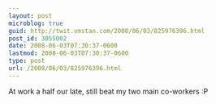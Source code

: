 ```yaml
---
layout: post
microblog: true
guid: http://twit.vmstan.com/2008/06/03/825976396.html
post_id: 3055002
date: 2008-06-03T07:30:37-0600
lastmod: 2008-06-03T07:30:37-0600
type: post
url: /2008/06/03/825976396.html
---
```

At work a half our late, still beat my two main co-workers :P
